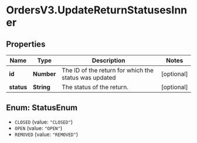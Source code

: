 # OrdersV3.UpdateReturnStatusesInner

## Properties
Name | Type | Description | Notes
------------ | ------------- | ------------- | -------------
**id** | **Number** | The ID of the return for which the status was updated | [optional] 
**status** | **String** | The status of the return. | [optional] 

<a name="StatusEnum"></a>
## Enum: StatusEnum

* `CLOSED` (value: `"CLOSED"`)
* `OPEN` (value: `"OPEN"`)
* `REMOVED` (value: `"REMOVED"`)

